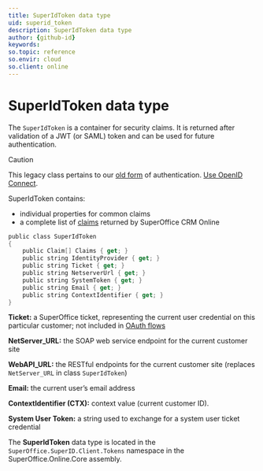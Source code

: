 ```yaml
---
title: SuperIdToken data type
uid: superid_token
description: SuperIdToken data type
author: {github-id}
keywords:
so.topic: reference
so.envir: cloud
so.client: online
---
```


# SuperIdToken data type

The `SuperIdToken` is a container for security claims. It is returned after validation of a JWT (or SAML) token and can be used for future authentication.

> [!CAUTION]
> This legacy class pertains to our [old form][1] of authentication. [Use OpenID Connect][2].

SuperIdToken contains:

* individual properties for common claims
* a complete list of [claims][3] returned by SuperOffice CRM Online

```csharp
public class SuperIdToken
{
    public Claim[] Claims { get; }
    public string IdentityProvider { get; }
    public string Ticket { get; }
    public string NetserverUrl { get; }
    public string SystemToken { get; }
    public string Email { get; }
    public string ContextIdentifier { get; }
}
```

**Ticket:** a SuperOffice ticket, representing the current user credential on this particular customer; not included in [OAuth flows][4]

**NetServer_URL:** the SOAP web service endpoint for the current customer site

**WebAPI_URL:** the RESTful endpoints for the current customer site (replaces `NetServer_URL` in class `SuperIdToken`)

**Email:** the current user’s email address

**ContextIdentifier (CTX):** context value (current customer ID).

**System User Token:** a string used to exchange for a system user ticket credential

The **SuperIdToken** data type is located in the `SuperOffice.SuperID.Client.Tokens` namespace in the SuperOffice.Online.Core assembly.

<!-- Referenced links -->
[1]: ../online/auth-user-legacy.md
[2]: ../online/auth-user.md
[3]: ../online/oidc/claims-reference.md
[4]: ../online/oauth-2-intro.md
